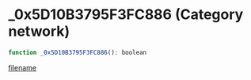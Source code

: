 # _0x5D10B3795F3FC886 (Category network)

```js
function _0x5D10B3795F3FC886(): boolean
```

[filename](_0x5D10B3795F3FC886_m.md ':include')